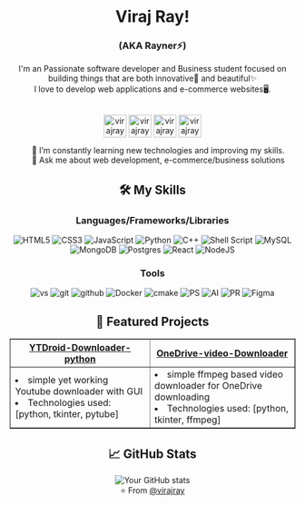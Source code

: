 <h1 align="center"> Viraj Ray!<h3 align="center">(AKA Rayner⚡)</h3></h1>
<div align="center">
I'm an Passionate software developer and Business student focused on building things that are both innovative🚀 and beautiful✨<br>
I love to develop web applications and e-commerce websites🖥.
<!-- 
- 👯 I’m looking to collaborate on web development projects
- 🔭 I’m currently working on web development projects.
-->
</div><br>

<div align="center">
<!-- <h2> 🔗 Connect with Me:</h2> <br>  
<h2>🚀 About Me</h2> -->
  
<a href="https://www.facebook.com/virajrayner" target="blank"><img align="center" src="https://github.com/virajray/virajray/assets/36956604/fe14e5fc-9f4d-442b-b038-b29751df5552" alt="virajray" height="40" width="40" /></a>
<a href="https://linktr.ee/virajrayner" target="blank"><img align="center" src="https://github.com/virajray/virajray/assets/36956604/277b0e06-6ceb-4302-844c-f11378bc37ed" alt="virajray" height="40" width="40" /></a>
<a href="https://www.linkedin.com/in/viraj-rathnayake" target="blank"><img align="center" src="https://github.com/virajray/virajray/assets/36956604/8616871d-7663-4562-8060-e65e9c02f3ab" alt="virajray" height="40" width="40" /></a> 
<a href="https://linktr.ee/virajrayner" target="blank"><img align="center" src="https://github.com/virajray/virajray/assets/36956604/c8623a1e-3888-4129-949d-99684e73e9b4" alt="virajray" height="40" width="40" /></a>
</div>

<div align="center" style="padding-left: 20px;">
<p>🌱 I’m constantly learning new technologies and improving my skills.<br>
💬 Ask me about web development, e-commerce/business solutions</p>
<!--  <li>⚡ Fun fact: I usually break things a few times, before making it</li>
📫 How to reach me: -->
</div>


<div align="center">
<h2>🛠️ My Skills</h2> 

<h3>Languages/Frameworks/Libraries</h3>

![HTML5](https://img.shields.io/badge/html5-%23E34F26.svg?style=for-the-badge&logo=html5&logoColor=white)
![CSS3](https://img.shields.io/badge/css3-%231572B6.svg?style=for-the-badge&logo=css3&logoColor=white)
![JavaScript](https://img.shields.io/badge/javascript-%23323330.svg?style=for-the-badge&logo=javascript&logoColor=%23F7DF1E)
![Python](https://img.shields.io/badge/python-2c00c9?style=for-the-badge&logo=python&logoColor=ffdd54)
![C++](https://img.shields.io/badge/C++-b37e00?style=for-the-badge&logo=cplusplus&logoColor=white)
![Shell Script](https://img.shields.io/badge/shell_script-303945.svg?style=for-the-badge&logo=gnu-bash&logoColor=white)
![MySQL](https://img.shields.io/badge/mysql-06c2b0.svg?style=for-the-badge&logo=mysql&logoColor=white)
![MongoDB](https://img.shields.io/badge/MongoDB-%234ea94b.svg?style=for-the-badge&logo=mongodb&logoColor=white)
![Postgres](https://img.shields.io/badge/postgres-%23316192.svg?style=for-the-badge&logo=postgresql&logoColor=white)
![React](https://img.shields.io/badge/react-%2320232a.svg?style=for-the-badge&logo=react&logoColor=%2361DAFB)
![NodeJS](https://img.shields.io/badge/node.js-29bf00?style=for-the-badge&logo=node.js&logoColor=white)<br>

<h3>Tools</h3>

![vs](https://img.shields.io/badge/code-138bba.svg?style=for-the-badge&logo=visualstudiocode&logoColor=white)
![git](https://img.shields.io/badge/git-d65a00.svg?style=for-the-badge&logo=git&logoColor=white)
![github](https://img.shields.io/badge/github-cf0505.svg?style=for-the-badge&logo=github&logoColor=white)
![Docker](https://img.shields.io/badge/docker-%230db7ed.svg?style=for-the-badge&logo=docker&logoColor=white)
![cmake](https://img.shields.io/badge/cmake-ad0acf.svg?style=for-the-badge&logo=cmake&logoColor=white)
![PS](https://img.shields.io/badge/PS-034fb0.svg?style=for-the-badge&logo=adobephotoshop&logoColor=white)
![AI](https://img.shields.io/badge/AI-bd8500.svg?style=for-the-badge&logo=adobeillustrator&logoColor=white)
![PR](https://img.shields.io/badge/PR-04049e.svg?style=for-the-badge&logo=adobepremierepro&logoColor=white)
![Figma](https://img.shields.io/badge/figma-%23F24E1E.svg?style=for-the-badge&logo=figma&logoColor=white)<br>

<h2>📂 Featured Projects</h2> 

<table border="1">
  <tr>
    <th><a href="https://github.com/virajray/YTDroid-Downloader-python">YTDroid-Downloader-python</a></th>
    <th><a href="https://github.com/virajray/OneDrive-video-Downloader">OneDrive-video-Downloader</a></th>
  </tr>
  <tr>
    <td>
    <li>simple yet working Youtube downloader with GUI</li>
    <li>Technologies used: [python, tkinter, pytube]</li>
    </td>
    <td><li>simple ffmpeg based video downloader for OneDrive<br> downloading</li>
    <li>Technologies used: [python, tkinter, ffmpeg]</li>
</td>
  </tr>
</table>
</div>
<!-- ## 📜 Latest Blog Posts

BLOG-POST-LIST:START -->
<!-- BLOG-POST-LIST:END -->
<div align="center">
<h2>📈 GitHub Stats</h2> 

![Your GitHub stats](https://github-readme-stats.vercel.app/api?username=virajray&show_icons=true&theme=radical)
<br>
⭐️ From [@virajray](https://github.com/virajray)
</div>
